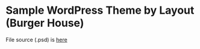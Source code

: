 # Sample WordPress Theme by Layout (Burger House)

File source (.psd) is [here](https://bazarow.ru/designes/ready-psd-layouts-for-saito/12815.html "File source (.psd)")
